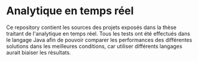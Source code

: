Analytique en temps réel
========================
Ce repository contient les sources des projets exposés dans la thèse traitant de l'analytique en temps réel.
Tous les tests ont été effectués dans le langage Java afin de pouvoir comparer les performances des différentes solutions dans les meilleures conditions, car utiliser différents langages aurait biaiser les résultats.
